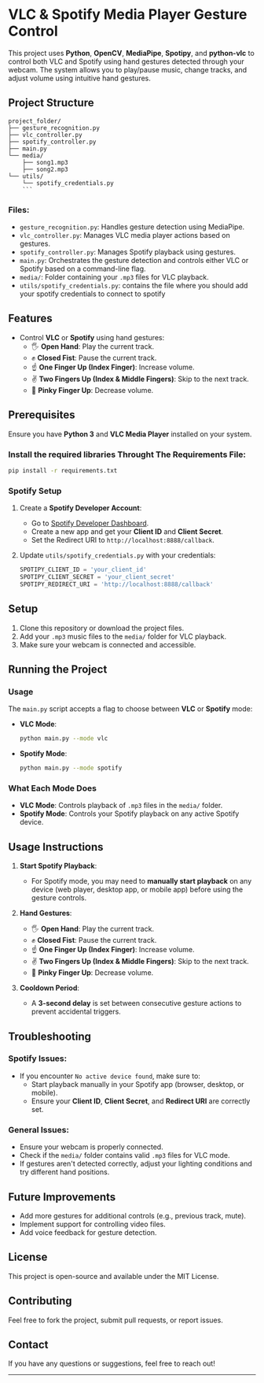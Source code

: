 # VLC & Spotify Media Player Gesture Control

This project uses **Python**, **OpenCV**, **MediaPipe**, **Spotipy**, and **python-vlc** to control both VLC and Spotify using hand gestures detected through your webcam. The system allows you to play/pause music, change tracks, and adjust volume using intuitive hand gestures.

## Project Structure

```
project_folder/
├── gesture_recognition.py
├── vlc_controller.py
├── spotify_controller.py
├── main.py
└── media/
    ├── song1.mp3
    ├── song2.mp3
└── utils/
    └── spotify_credentials.py
    ```
```

### Files:
- `gesture_recognition.py`: Handles gesture detection using MediaPipe.
- `vlc_controller.py`: Manages VLC media player actions based on gestures.
- `spotify_controller.py`: Manages Spotify playback using gestures.
- `main.py`: Orchestrates the gesture detection and controls either VLC or Spotify based on a command-line flag.
- `media/`: Folder containing your `.mp3` files for VLC playback.
- `utils/spotify_credentials.py`: contains the file where you should add your spotify credentials to connect to spotify

## Features

- Control **VLC** or **Spotify** using hand gestures:
  - 🖐️ **Open Hand**: Play the current track.
  - ✊ **Closed Fist**: Pause the current track.
  - ☝️ **One Finger Up (Index Finger)**: Increase volume.
  - ✌️ **Two Fingers Up (Index & Middle Fingers)**: Skip to the next track.
  - 🤙 **Pinky Finger Up**: Decrease volume.

## Prerequisites

Ensure you have **Python 3** and **VLC Media Player** installed on your system.

### Install the required libraries Throught The Requirements File:

```bash
pip install -r requirements.txt
```

### Spotify Setup
1. Create a **Spotify Developer Account**:
   - Go to [Spotify Developer Dashboard](https://developer.spotify.com/dashboard/).
   - Create a new app and get your **Client ID** and **Client Secret**.
   - Set the Redirect URI to `http://localhost:8888/callback`.

2. Update `utils/spotify_credentials.py` with your credentials:
   ```python
   SPOTIPY_CLIENT_ID = 'your_client_id'
   SPOTIPY_CLIENT_SECRET = 'your_client_secret'
   SPOTIPY_REDIRECT_URI = 'http://localhost:8888/callback'
   ```

## Setup

1. Clone this repository or download the project files.
2. Add your `.mp3` music files to the `media/` folder for VLC playback.
3. Make sure your webcam is connected and accessible.

## Running the Project

### Usage
The `main.py` script accepts a flag to choose between **VLC** or **Spotify** mode:

- **VLC Mode**:
  ```bash
  python main.py --mode vlc
  ```

- **Spotify Mode**:
  ```bash
  python main.py --mode spotify
  ```

### What Each Mode Does
- **VLC Mode**: Controls playback of `.mp3` files in the `media/` folder.
- **Spotify Mode**: Controls your Spotify playback on any active Spotify device.

## Usage Instructions

1. **Start Spotify Playback**:
   - For Spotify mode, you may need to **manually start playback** on any device (web player, desktop app, or mobile app) before using the gesture controls.

2. **Hand Gestures**:
   - 🖐️ **Open Hand**: Play the current track.
   - ✊ **Closed Fist**: Pause the current track.
   - ☝️ **One Finger Up (Index Finger)**: Increase volume.
   - ✌️ **Two Fingers Up (Index & Middle Fingers)**: Skip to the next track.
   - 🤙 **Pinky Finger Up**: Decrease volume.

3. **Cooldown Period**:
   - A **3-second delay** is set between consecutive gesture actions to prevent accidental triggers.

## Troubleshooting

### Spotify Issues:
- If you encounter `No active device found`, make sure to:
  - Start playback manually in your Spotify app (browser, desktop, or mobile).
  - Ensure your **Client ID**, **Client Secret**, and **Redirect URI** are correctly set.

### General Issues:
- Ensure your webcam is properly connected.
- Check if the `media/` folder contains valid `.mp3` files for VLC mode.
- If gestures aren't detected correctly, adjust your lighting conditions and try different hand positions.

## Future Improvements

- Add more gestures for additional controls (e.g., previous track, mute).
- Implement support for controlling video files.
- Add voice feedback for gesture detection.

## License

This project is open-source and available under the MIT License.

## Contributing

Feel free to fork the project, submit pull requests, or report issues.

## Contact

If you have any questions or suggestions, feel free to reach out!

---